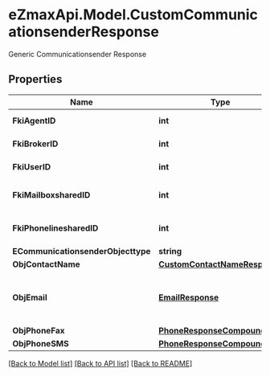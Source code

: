 # eZmaxApi.Model.CustomCommunicationsenderResponse
Generic Communicationsender Response

## Properties

Name | Type | Description | Notes
------------ | ------------- | ------------- | -------------
**FkiAgentID** | **int** | The unique ID of the Agent. | [optional] 
**FkiBrokerID** | **int** | The unique ID of the Broker. | [optional] 
**FkiUserID** | **int** | The unique ID of the User | [optional] 
**FkiMailboxsharedID** | **int** | The unique ID of the Mailboxshared | [optional] 
**FkiPhonelinesharedID** | **int** | The unique ID of the Phonelineshared | [optional] 
**ECommunicationsenderObjecttype** | **string** |  | 
**ObjContactName** | [**CustomContactNameResponse**](CustomContactNameResponse.md) |  | 
**ObjEmail** | [**EmailResponse**](EmailResponse.md) | An Email Object and children to create a complete structure | [optional] 
**ObjPhoneFax** | [**PhoneResponseCompound**](PhoneResponseCompound.md) |  | [optional] 
**ObjPhoneSMS** | [**PhoneResponseCompound**](PhoneResponseCompound.md) |  | [optional] 

[[Back to Model list]](../README.md#documentation-for-models) [[Back to API list]](../README.md#documentation-for-api-endpoints) [[Back to README]](../README.md)

